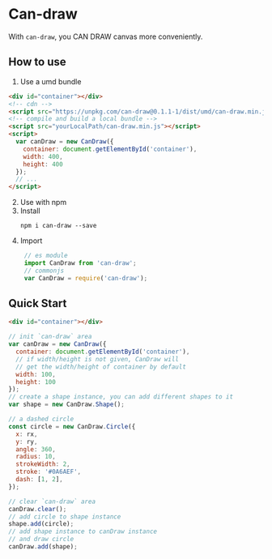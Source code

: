 # Can-draw

With `can-draw`, you CAN DRAW canvas more conveniently.

## How to use

1. Use a umd bundle
```html
<div id="container"></div>
<!-- cdn -->
<script src="https://unpkg.com/can-draw@0.1.1-1/dist/umd/can-draw.min.js"></script>
<!-- compile and build a local bundle -->
<script src="yourLocalPath/can-draw.min.js"></script>
<script>
  var canDraw = new CanDraw({
    container: document.getElementById('container'),
    width: 400,
    height: 400
  });
  // ...
</script>
```

2. Use with npm
1. Install
    ```shell
    npm i can-draw --save
    ```
2. Import
    ```js
     // es module
     import CanDraw from 'can-draw';
     // commonjs
     var CanDraw = require('can-draw');
    ``` 


## Quick Start
```html
<div id="container"></div>
```

```js
// init `can-draw` area
var canDraw = new CanDraw({
  container: document.getElementById('container'),
  // if width/height is not given, CanDraw will 
  // get the width/height of container by default
  width: 100,
  height: 100
});
// create a shape instance, you can add different shapes to it
var shape = new CanDraw.Shape();

// a dashed circle
const circle = new CanDraw.Circle({
  x: rx,
  y: ry,
  angle: 360,
  radius: 10,
  strokeWidth: 2,
  stroke: '#0A6AEF',
  dash: [1, 2],
});

// clear `can-draw` area
canDraw.clear();
// add circle to shape instance
shape.add(circle);
// add shape instance to canDraw instance
// and draw circle
canDraw.add(shape);
```
